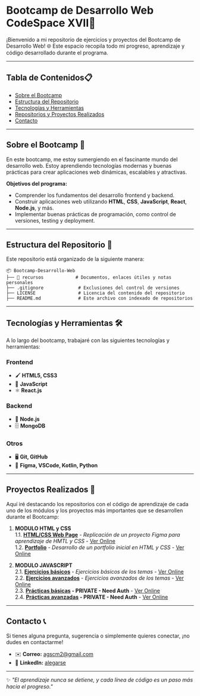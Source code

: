 # Bootcamp de Desarrollo Web CodeSpace XVII🚀 
¡Bienvenido a mi repositorio de ejercicios y proyectos del Bootcamp de Desarrollo Web! 🌐 Este espacio recopila todo mi progreso, aprendizaje y código desarrollado durante el programa.  

---

## Tabla de Contenidos📋  
- [Sobre el Bootcamp](#sobre-el-bootcamp)  
- [Estructura del Repositorio](#estructura-del-repositorio)  
- [Tecnologías y Herramientas](#tecnologías-y-herramientas)  
- [Repositorios y Proyectos Realizados](#repos-realizados)
- [Contacto](#contacto)  

---
<a id="sobre-el-bootcamp"></a>
## Sobre el Bootcamp 🌟
En este bootcamp, me estoy sumergiendo en el fascinante mundo del desarrollo web. Estoy aprendiendo tecnologías modernas y buenas prácticas para crear aplicaciones web dinámicas, escalables y atractivas.  

**Objetivos del programa:**  
- Comprender los fundamentos del desarrollo frontend y backend.  
- Construir aplicaciones web utilizando **HTML**, **CSS**, **JavaScript**, **React**, **Node.js**, y más.  
- Implementar buenas prácticas de programación, como control de versiones, testing y deployment.  

---
<a id="estructura-del-repositorio"></a>
## Estructura del Repositorio 📂 
Este repositorio está organizado de la siguiente manera:  

```plaintext
📦 Bootcamp-Desarrollo-Web  
├── 📁 recursos            # Documentos, enlaces útiles y notas personales
├── .gitignore             # Exclusiones del control de versiones
├── LICENSE                # Licencia del contenido del repositorio  
├── README.md              # Este archivo con indexado de repositorios
```

---
<a id="tecnologías-y-herramientas"></a>
## Tecnologías y Herramientas 🛠️  
A lo largo del bootcamp, trabajaré con las siguientes tecnologías y herramientas:  

### **Frontend**  
- 🖌️ **HTML5, CSS3**  
- 🎨 **JavaScript**  
- ⚛️ **React.js** 

### **Backend**  
- 🔧 **Node.js**  
- 🗄️ **MongoDB**  

### **Otros**  
- 🖥️ **Git, GitHub**  
- 🧪 **Figma, VSCode, Kotlin, Python**  

---
<a id="repos-realizados"></a>
## Proyectos Realizados 🌟
Aquí iré destacando los repositorios con el código de aprendizaje de cada uno de los módulos y los proyectos más importantes que se desarrollen durante el Bootcamp:  

1. **MODULO HTML y CSS**  
   1.1. **[HTML/CSS Web Page](https://github.com/Alegarse/web_html_css)** - _Replicación de un proyecto Figma para aprendizaje de HMTL y CSS_ - [Ver Online](http://web-html-css.arenalsoft.es/)   
   1.2. **[Portfolio](https://github.com/Alegarse/portfolio)** - _Desarrollo de un portfolio inicial en HTML y CSS_ - [Ver Online](http://alejandrogarciaserrano.es) 

2. **MODULO JAVASCRIPT**  
   2.1. **[Ejercicios básicos](https://github.com/Alegarse/B17-mod3-js-basic-exercises)** - _Ejercicios básicos de los temas_ - [Ver Online](http://js-basic-exercises.arenalsoft.es/)  
   2.2. **[Ejercicios avanzados](https://github.com/Alegarse/B17-mod3-js-advance-exercises)** - _Ejercicios avanzados de los temas_ - [Ver Online](http://js-advance-exercises.arenalsoft.es/)  
   2.3. **[Prácticas básicas](https://github.com/Alegarse/B17-mod3-js-basic-practice) - PRIVATE - Need Auth** - [Ver Online](http://js-basic-practice.arenalsoft.es/)    
   2.4. **[Prácticas avanzadas](https://github.com/Alegarse/B17-mod3-js-advance-practice) - PRIVATE - Need Auth** - [Ver Online](http://js-advance-practice.arenalsoft.es/)  
    

---
<a id="contacto"></a>
## Contacto 📞 
Si tienes alguna pregunta, sugerencia o simplemente quieres conectar, ¡no dudes en contactarme!  

- ✉️ **Correo:** [agscm2@gmail.com](mailto:agscm2@gmail.com)
- 💼 **LinkedIn:** <a href="https://www.linkedin.com/in/alegarse/" target="_blank">alegarse</a>  

---

✨ _"El aprendizaje nunca se detiene, y cada línea de código es un paso más hacia el progreso."_ 
